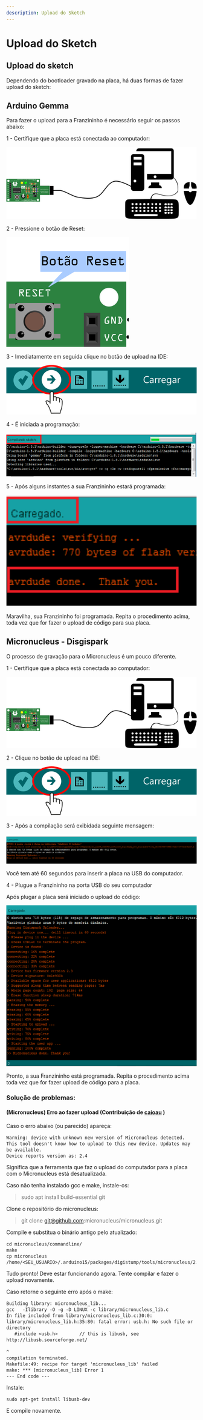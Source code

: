 ```yaml
---
description: Upload do Sketch
---
```


# Upload do Sketch

## Upload do sketch

Dependendo do bootloader gravado na placa, há duas formas de fazer upload do sketch:

## Arduino Gemma

Para fazer o upload para a Franzininho é necessário seguir os passos abaixo:

1 - Certifique que a placa está conectada ao computador:

![](../.gitbook/assets/image%20%284%29.png)

2 - Pressione o botão de Reset:

![](../.gitbook/assets/image.png)

3 - Imediatamente em seguida clique no botão de upload na IDE:

![](../.gitbook/assets/upload-03.png)

4 - É iniciada a programação:

![](../.gitbook/assets/upload-04.png)

5 - Após alguns instantes a sua Franzininho estará programada:

![](../.gitbook/assets/upload-05.png)

Maravilha, sua Franzininho foi programada. Repita o procedimento acima, toda vez que for fazer o upload de código para sua placa.

## Micronucleus - Disgispark

O processo de gravação para o Micronucleus é um pouco diferente.

1 - Certifique que a placa está conectada ao computador:

![](../.gitbook/assets/upload-06.png)

2 - Clique no botão de upload na IDE:

![](../.gitbook/assets/upload-07.png)

3 - Após a compilação será exibidada seguinte mensagem:

![](../.gitbook/assets/upload-08.PNG)

Você tem até 60 segundos para inserir a placa na USB do computador.

4 - Plugue a Franzininho na porta USB do seu computador

Após plugar a placa será iniciado o upload do código:

![](../.gitbook/assets/upload-09.PNG)

Pronto, a sua Franzininho está programada. Repita o procedimento acima toda vez que for fazer upload de código para a placa.

### Solução de problemas:

#### \(Micronucleus\) Erro ao fazer upload \(Contribuição de [caioau](https://github.com/caioau) \)

Caso o erro abaixo \(ou parecido\) apareça:

```text
Warning: device with unknown new version of Micronucleus detected.
This tool doesn't know how to upload to this new device. Updates may be available.
Device reports version as: 2.4
```

Significa que a ferramenta que faz o upload do computador para a placa com o Micronucleus está desatualizada.

Caso não tenha instalado gcc e make, instale-os:

> sudo apt install build-essential git

Clone o repositório do micronucleus:

> git clone git@github.com:micronucleus/micronucleus.git

Compile e substitua o binário antigo pelo atualizado:

```text
cd micronucleus/commandline/
make
cp micronucleus /home/<SEU_USUARIO>/.arduino15/packages/digistump/tools/micronucleus/2.0a4/micronucleus
```

Tudo pronto! Deve estar funcionando agora. Tente compilar e fazer o upload novamente.

Caso retorne o seguinte erro após o make:

```text
Building library: micronucleus_lib...
gcc   -Ilibrary -O -g -D LINUX -c library/micronucleus_lib.c
In file included from library/micronucleus_lib.c:30:0:
library/micronucleus_lib.h:35:80: fatal error: usb.h: No such file or directory
   #include <usb.h>        // this is libusb, see http://libusb.sourceforge.net/
                                                                                ^
compilation terminated.
Makefile:49: recipe for target 'micronucleus_lib' failed
make: *** [micronucleus_lib] Error 1
--- End code ---
```

Instale:

```text
sudo apt-get install libusb-dev
```

E compile novamente.

